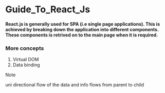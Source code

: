 # Guide_To_React_Js

#### React.js is generally used for SPA (i.e single page applications). This is achieved by breaking down the application into different components. These components is retrived on to the main page when it is required.

### More concepts

1. Virtual DOM
2. Data binding

> [!NOTE]
> uni directional flow of the data and info flows from parent to child 

